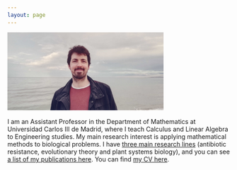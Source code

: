 ```yaml
---
layout: page
---
```


<img src="https://github.com/PabloCatalan/pablocatalan.github.io/raw/master/whitish_wide_web2.jpg" width="70%" height="70%">

I am an Assistant Professor in the Department of Mathematics at Universidad Carlos III de Madrid, where I teach Calculus and Linear Algebra to Engineering studies. My main research interest is applying mathematical methods to biological problems. I have [three main research lines](/research) (antibiotic resistance, evolutionary theory and plant systems biology), and you can see [a list of my publications here](/publications). You can find [my CV here](/pablocatalan_cveng.pdf).
